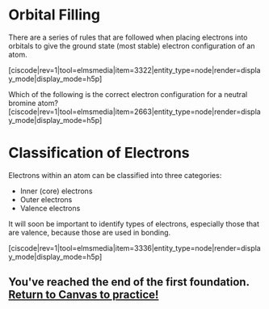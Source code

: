 <div style="float:right;margin:auto"><ebook-button title="Electron Configuration" link="https://genchem.science.psu.edu/03-3-electron-configuration"></ebook-button></div>


# Orbital Filling

There are a series of rules that are followed when placing electrons into orbitals to give the ground state (most stable) electron configuration of an atom.  

[ciscode|rev=1|tool=elmsmedia|item=3322|entity_type=node|render=display_mode|display_mode=h5p]

Which of the following is the correct electron configuration for a neutral bromine atom?
[ciscode|rev=1|tool=elmsmedia|item=2663|entity_type=node|render=display_mode|display_mode=h5p]


# Classification of Electrons

Electrons within an atom can be classified into three categories:
* Inner (core) electrons
* Outer electrons
* Valence electrons

It will soon be important to identify types of electrons, especially those that are valence, because those are used in bonding.

[ciscode|rev=1|tool=elmsmedia|item=3336|entity_type=node|render=display_mode|display_mode=h5p]

## You've reached the end of the first foundation.  [Return to Canvas to practice!](http://canvas.psu.edu)